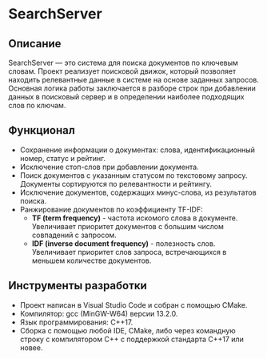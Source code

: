 # SearchServer

## Описание
SearchServer — это система для поиска документов по ключевым словам. Проект реализует поисковой движок, который позволяет находить релевантные данные в системе на основе заданных запросов. Основная логика работы заключается в разборе строк при добавлении данных в поисковый сервер и в определении наиболее подходящих слов по ключам.

## Функционал
- Сохранение информации о документах: слова, идентификационный номер, статус и рейтинг.
- Исключение стоп-слов при добавлении документа.
- Поиск документов с указанным статусом по текстовому запросу. Документы сортируются по релевантности и рейтингу.
- Исключение документов, содержащих минус-слова, из результатов поиска.
- Ранжирование документов по коэффициенту TF-IDF:
  - **TF (term frequency)** - частота искомого слова в документе. Увеличивает приоритет документов с большим числом совпадений с запросом.
  - **IDF (inverse document frequency)** - полезность слов. Увеличивает приоритет слов запроса, встречающихся в меньшем количестве документов.

## Инструменты разработки
- Проект написан в Visual Studio Code и собран с помощью CMake.
- Компилятор: gcc (MinGW-W64) версии 13.2.0.
- Язык программирования: C++17.
- Сборка с помощью любой IDE, CMake, либо через командную строку с компилятором C++ с поддержкой стандарта C++17 или новее.
